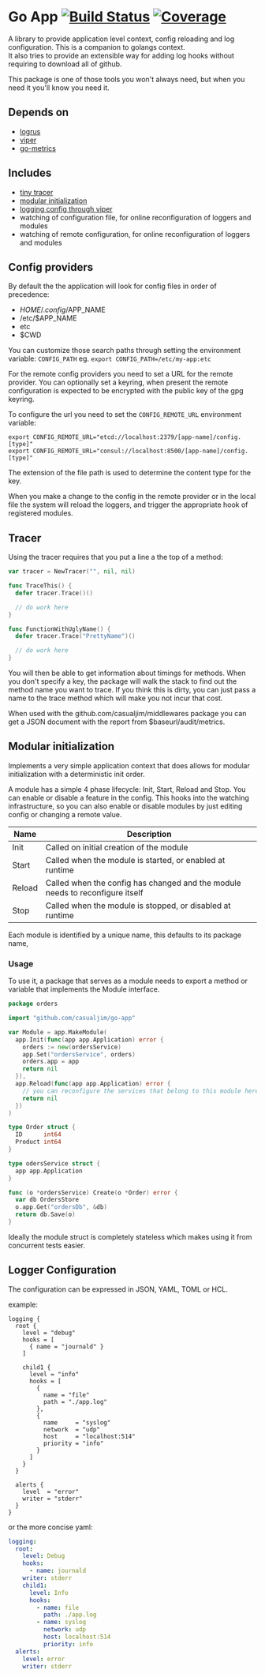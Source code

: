 # Go App [![Build Status](https://ci.vmware.run/api/badges/casualjim/go-app/status.svg)](https://ci.vmware.run/casualjim/go-app) [![Coverage](https://coverage.vmware.run/badges/casualjim/go-app/coverage.svg)](https://coverage.vmware.run/casualjim/go-app)

A library to provide application level context, config reloading and log configuration.
This is a companion to golangs context.  
It also tries to provide an extensible way for adding log hooks without requiring to download all of github.

This package is one of those tools you won't always need, but when you need it you'll know you need it.

## Depends on

* [logrus](https://github.com/Sirupsen/logrus)
* [viper](https://github.com/spf13/viper)
* [go-metrics](github.com/rcrowley/go-metrics)

## Includes 

* [tiny tracer](#tracer)
* [modular initialization](#modular-initialization)
* [logging config through viper](#logger-configuration)
* watching of configuration file, for online reconfiguration of loggers and modules
* watching of remote configuration, for online reconfiguration of loggers and modules

## Config providers

By default the the application will look for config files in order of precedence: 

* $HOME/.config/$APP_NAME
* /etc/$APP_NAME
* etc
* $CWD

You can customize those search paths through setting the environment variable: `CONFIG_PATH`
eg. `export CONFIG_PATH=/etc/my-app:etc`

For the remote config providers you need to set a URL for the remote provider.
You can optionally set a keyring, when present the remote configuration is expected to be encrypted with the public key of the gpg keyring.

To configure the url you need to set the `CONFIG_REMOTE_URL` environment variable:

```
export CONFIG_REMOTE_URL="etcd://localhost:2379/[app-name]/config.[type]"
export CONFIG_REMOTE_URL="consul://localhost:8500/[app-name]/config.[type]"
```

The extension of the file path is used to determine the content type for the key.

When you make a change to the config in the remote provider or in the local file the system will reload the loggers, and trigger the appropriate hook of registered modules. 

## Tracer

Using the tracer requires that you put a line a the top of a method:

```go
var tracer = NewTracer("", nil, nil)

func TraceThis() {
  defer tracer.Trace()()

  // do work here
}

func FunctionWithUglyName() {
  defer tracer.Trace("PrettyName")()

  // do work here
}
```

You will then be able to get information about timings for methods. When you don't specify a key, the package
will walk the stack to find out the method name you want to trace. If you think this is dirty, you can just pass a name to the trace method
which will make you not incur that cost.

When used with the github.com/casualjim/middlewares package you can get a JSON document
with the report from $baseurl/audit/metrics.

## Modular initialization

Implements a very simple application context that does allows for modular initialization with a deterministic init order.

A module has a simple 4 phase lifecycle: Init, Start, Reload and Stop. You can enable or disable a feature in the config.
This hooks into the watching infrastructure, so you can also enable or disable modules by just editing config or changing a remote value.

Name | Description
-----|------------
Init | Called on initial creation of the module
Start | Called when the module is started, or enabled at runtime
Reload | Called when the config has changed and the module needs to reconfigure itself
Stop | Called when the module is stopped, or disabled at runtime

Each module is identified by a unique name, this defaults to its package name, 

### Usage

To use it, a package that serves as a module needs to export a method or variable that implements the Module interface.

```go
package orders

import "github.com/casualjim/go-app"

var Module = app.MakeModule(
  app.Init(func(app app.Application) error {
    orders := new(ordersService)
    app.Set("ordersService", orders)
    orders.app = app 
    return nil
  }),
  app.Reload(func(app app.Application) error {
    // you can reconfigure the services that belong to this module here
    return nil
  })
)

type Order struct {
  ID      int64
  Product int64
}

type odersService struct {
  app app.Application
}

func (o *ordersService) Create(o *Order) error {
  var db OrdersStore
  o.app.Get("ordersDb", &db)  
  return db.Save(o)
}
```

Ideally the module struct is completely stateless which makes using it from concurrent tests easier.

## Logger Configuration

The configuration can be expressed in JSON, YAML, TOML or HCL.

example: 

```hcl
logging {
  root {
    level = "debug"
    hooks = [
      { name = "journald" }
    ]
  
    child1 {
      level = "info"
      hooks = [
        { 
          name = "file"
          path = "./app.log"
        },
        {
          name     = "syslog"
          network  = "udp"
          host     = "localhost:514"
          priority = "info"
        }
      ]
    }
  }

  alerts {
    level  = "error"
    writer = "stderr"
  }
}
```

or the more concise yaml:

```yaml
logging:
  root:
    level: Debug
    hooks:
      - name: journald
    writer: stderr
    child1:
      level: Info
      hooks:
        - name: file
          path: ./app.log
        - name: syslog
          network: udp
          host: localhost:514
          priority: info
  alerts:
    level: error
    writer: stderr
 ```
